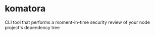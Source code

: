 # komatora

CLI tool that performs a moment-in-time security review of your node project's dependency tree
